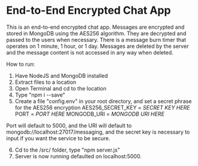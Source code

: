 # End-to-End Encrypted Chat App
This is an end-to-end encrypted chat app. Messages are encrypted and stored in MongoDB using the AES256 algorithm. They are decrypted and passed to the users when necessary. There is a message burn timer that operates on 1 minute, 1 hour, or 1 day. Messages are deleted by the server and the message content is not accessed in any way when deleted. 

How to run:
1. Have NodeJS and MongoDB installed
2. Extract files to a location
3. Open Terminal and cd to the location
4. Type "npm i --save"
5. Create a file "config.env" in your root directory, and set a secret phrase for the AES256 encryption
AES256_SECRET_KEY = *SECRET KEY HERE*
PORT = *PORT HERE*
MONGODB_URI = *MONGODB URI HERE*


Port will default to 5000, and the URI will default to mongodb://localhost:27017/messaging, and the secret key is necessary to input if you want the service to be secure.

6. Cd to the /src/ folder, type "npm server.js"
7. Server is now running defaulted on localhost:5000.
